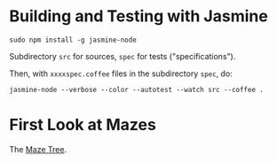 # Building and Testing with Jasmine

	sudo npm install -g jasmine-node

Subdirectory `src` for sources, `spec` for tests ("specifications").

Then, with `xxxxspec.coffee` files in the subdirectory `spec`, do:

	jasmine-node --verbose --color --autotest --watch src --coffee .

# First Look at Mazes

The [Maze Tree](http://bl.ocks.org/mbostock/061b3929ba0f3964d335).
